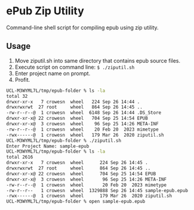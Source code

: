 # ePub Zip Utility

Command-line shell script for compiling epub using zip utility.

## Usage

1. Move ziputil.sh into same directory that contains epub source files.
1. Execute script on command line: `$ ./ziputil.sh`
1. Enter project name on prompt. 
1. Profit.

```bash
UCL-M3WYML7L/tmp/epub-folder % ls -la
total 32
drwxr-xr-x   7 crowesn  wheel   224 Sep 26 14:44 .
drwxrwxrwt  27 root     wheel   864 Sep 26 14:45 ..
-rw-r--r--@  1 crowesn  wheel  6148 Sep 26 14:44 .DS_Store
drwxr-xr-x@ 22 crowesn  wheel   704 Sep 25 14:54 EPUB
drwxr-xr-x@  3 crowesn  wheel    96 Sep 25 14:26 META-INF
-rw-r--r--@  1 crowesn  wheel    20 Feb 20  2023 mimetype
-rwx------@  1 crowesn  wheel   179 Mar 26  2020 ziputil.sh
UCL-M3WYML7L/tmp/epub-folder % ./ziputil.sh
Enter Project Name: sample-epub
UCL-M3WYML7L/tmp/epub-folder % ls -la
total 2616
drwxr-xr-x   7 crowesn  wheel      224 Sep 26 14:45 .
drwxrwxrwt  27 root     wheel      864 Sep 26 14:45 ..
drwxr-xr-x@ 22 crowesn  wheel      704 Sep 25 14:54 EPUB
drwxr-xr-x@  3 crowesn  wheel       96 Sep 25 14:26 META-INF
-rw-r--r--@  1 crowesn  wheel       20 Feb 20  2023 mimetype
-rw-r--r--   1 crowesn  wheel  1329888 Sep 26 14:45 sample-epub.epub
-rwx------@  1 crowesn  wheel      179 Mar 26  2020 ziputil.sh
UCL-M3WYML7L/tmp/epub-folder % open sample-epub.epub 
```
